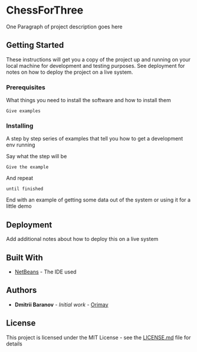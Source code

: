 # ChessForThree  

One Paragraph of project description goes here

## Getting Started

These instructions will get you a copy of the project up and running on your local machine for development and testing purposes. See deployment for notes on how to deploy the project on a live system.

### Prerequisites

What things you need to install the software and how to install them

```
Give examples
```

### Installing

A step by step series of examples that tell you how to get a development env running

Say what the step will be

```
Give the example
```

And repeat

```
until finished
```

End with an example of getting some data out of the system or using it for a little demo

## Deployment

Add additional notes about how to deploy this on a live system

## Built With

* [NetBeans](http://netbeans.apache.org/) - The IDE used

## Authors

* **Dmitrii Baranov** - *Initial work* - [Orimay](https://github.com/Orimay)


## License

This project is licensed under the MIT License - see the [LICENSE.md](LICENSE.md) file for details
<!--stackedit_data:
eyJoaXN0b3J5IjpbMjE0MDc0MjU4OCwtMTY2Mzk0NzIxMSwxNz
MwNTE2MDQzXX0=
-->